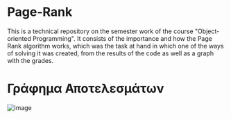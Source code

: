 # Page-Rank
This is a technical repository on the semester work of the course "Object-oriented Programming". It consists of the importance and how the Page Rank algorithm works, which was the task at hand in which one of the ways of solving it was created, from the results of the code as well as a graph with the grades.

# Γράφημα Αποτελεσμάτων 

![image](https://github.com/user-attachments/assets/8500530d-8db7-4e81-ab03-94842d9712bd)
